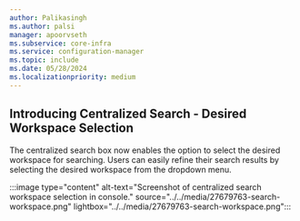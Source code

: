 ```yaml
---
author: Palikasingh
ms.author: palsi
manager: apoorvseth
ms.subservice: core-infra
ms.service: configuration-manager
ms.topic: include
ms.date: 05/28/2024
ms.localizationpriority: medium
---
```


## <a name="bkmk_GSearchbox"></a> Introducing Centralized Search - Desired Workspace Selection

<!--27679763-->
The centralized search box now enables the option to select the desired workspace for searching. Users can easily refine their search results by selecting the desired workspace from the dropdown menu.

:::image type="content" alt-text="Screenshot of centralized search workspace selection in console." source="../../media/27679763-search-workspace.png" lightbox="../../media/27679763-search-workspace.png":::

